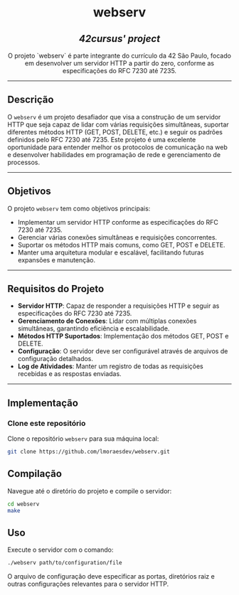 <h1 align=center>
	<b>webserv</b>
</h1>

<h2 align=center>
	 <i>42cursus' project</i>
</h2>

<p align=center>
	O projeto `webserv` é parte integrante do currículo da 42 São Paulo, focado em desenvolver um servidor HTTP a partir do zero, conforme as especificações do RFC 7230 até 7235.
</p>

---

<h2>
Descrição
</h2>

O `webserv` é um projeto desafiador que visa a construção de um servidor HTTP que seja capaz de lidar com várias requisições simultâneas, suportar diferentes métodos HTTP (GET, POST, DELETE, etc.) e seguir os padrões definidos pelo RFC 7230 até 7235. Este projeto é uma excelente oportunidade para entender melhor os protocolos de comunicação na web e desenvolver habilidades em programação de rede e gerenciamento de processos.

---

<h2>
Objetivos
</h2>

O projeto `webserv` tem como objetivos principais:

- Implementar um servidor HTTP conforme as especificações do RFC 7230 até 7235.
- Gerenciar várias conexões simultâneas e requisições concorrentes.
- Suportar os métodos HTTP mais comuns, como GET, POST e DELETE.
- Manter uma arquitetura modular e escalável, facilitando futuras expansões e manutenção.

---

<h2>
Requisitos do Projeto
</h2>

- **Servidor HTTP**: Capaz de responder a requisições HTTP e seguir as especificações do RFC 7230 até 7235.
- **Gerenciamento de Conexões**: Lidar com múltiplas conexões simultâneas, garantindo eficiência e escalabilidade.
- **Métodos HTTP Suportados**: Implementação dos métodos GET, POST e DELETE.
- **Configuração**: O servidor deve ser configurável através de arquivos de configuração detalhados.
- **Log de Atividades**: Manter um registro de todas as requisições recebidas e as respostas enviadas.

---

<h2>
Implementação
</h2>

### Clone este repositório

Clone o repositório `webserv` para sua máquina local:

```sh
git clone https://github.com/lmoraesdev/webserv.git
```

<h2>
Compilação
</h2>

Navegue até o diretório do projeto e compile o servidor:
```sh
cd webserv
make
```

<h2>
Uso
</h2>

Execute o servidor com o comando:
```sh
./webserv path/to/configuration/file
```
O arquivo de configuração deve especificar as portas, diretórios raiz e outras configurações relevantes para o servidor HTTP.
